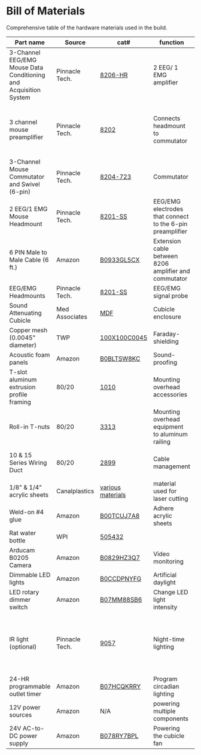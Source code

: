 # Bill of Materials

Comprehensive table of the hardware materials used in the build.

| Part name | Source | cat# | function | notes |
| -------- | -------- | -------- | -------- | -------- |
| 3-Channel EEG/EMG Mouse Data Conditioning and Acquisition System | Pinnacle Tech. | [8206-HR](https://store.pinnaclet.com/collections/3-channel-tethered-mouse-systems/products/8200-k1-3-channel-eeg-emg-mouse-system) | 2 EEG/ 1 EMG amplifier | |
| 3 channel mouse preamplifier | Pinnacle Tech. | [8202](https://store.pinnaclet.com/products/8202-3-channel-mouse-preamplifier) | Connects headmount to commutator | Custom length of 11.25 inches from connector to connector |
| 3-Channel Mouse Commutator and Swivel (6-pin) | Pinnacle Tech. | [8204-723](https://store.pinnaclet.com/products/8204-723-3-channel-mouse-commutator-and-swivel-6-pin) | Commutator ||
| 2 EEG/1 EMG Mouse Headmount | Pinnacle Tech. | [8201-SS](https://store.pinnaclet.com/products/8201-2-eeg-1-emg-mouse-headmount?variant=12390701727847) | EEG/EMG electrodes that connect to the 6-pin preamplifier | |
| 6 PIN Male to Male Cable (6 ft.) | Amazon | [B0933GL5CX](https://www.amazon.com/Shielded-Cable-Black-Mouse-Keyboard/dp/B0933GL5CX/) | Extension cable between 8206 amplifier and commutator |
| EEG/EMG Headmounts | Pinnacle Tech. | [8201-SS](https://store.pinnaclet.com/products/8201-2-eeg-1-emg-mouse-headmount?variant=12390701727847) | EEG/EMG signal probe | |
| Sound Attenuating Cubicle | Med Associates | [MDF](https://med-associates.com/product/sound-attenuating-cubicles-mdf/) | Cubicle enclosure | |
| Copper mesh (0.0045" diameter) | TWP | [100X100C0045](https://www.twpinc.com/100-mesh-copper-0045-wire-dia) | Faraday-shielding | Fixed using staples |
| Acoustic foam panels | Amazon | [B0BLTSW8KC](https://www.amazon.com/Self-Adhesive-Quick-Recovery-Elasticity-Eco-Friendly-WVOVW/dp/B0BLTSW8KC) | Sound-proofing | Fixed using staples |
| T-slot aluminum extrusion profile framing | 80/20 | [1010](https://8020.net/1010.html) | Mounting overhead accessories | Installed with 1/4" screws |
| Roll-in T-nuts | 80/20 | [3313](https://8020.net/3313.html) | Mounting overhead equipment to aluminum railing | |
| 10 & 15 Series Wiring Duct | 80/20 | [2899](https://8020.net/2899.html) | Cable management | Can alternatively use cable raceway |
| 1/8" & 1/4" acrylic sheets | Canalplastics | [various materials](https://www.canalplastic.com/) | material used for laser cutting | |
| Weld-on #4 glue | Amazon | [B00TCUJ7A8](https://www.amazon.com/Weldon-Applicator-Bottle-Pint-10308/dp/B00TCUJ7A8) | Adhere acrylic sheets | Applied with needle |
| Rat water bottle | WPI | [505432](https://www.wpiinc.com/var-505432-rat-mouse-water-bottle.html) | | |
| Arducam B0205 Camera | Amazon | [B0829HZ3Q7](https://www.amazon.com/Arducam-Computer-Automatic-Switching-All-Day/dp/B0829HZ3Q7/) | Video monitoring | |
| Dimmable LED lights | Amazon | [B0CCDPNYFG](https://www.amazon.com/JUSJUBR-Lighting-Dimmable-Function-Bookshelf/dp/B0CCDPNYFG) | Artificial daylight | |
| LED rotary dimmer switch | Amazon | [B07MM88SB6](https://www.amazon.com/TronicsPros-12V-24V-Dimmer-Switch-Controller/dp/B07MM88SB6) | Change LED light intensity | |
| IR light (optional) | Pinnacle Tech. | [9057](https://store.pinnaclet.com/products/9057-illuminator) | Night-time lighting | The Arducam B0205 camera already has automatic IR light bulbs |
| 24-HR programmable outlet timer | Amazon | [B07HCQKRRY](https://www.amazon.com/Fosmon-Programmable-Seasonal-Portable-Aquarium/dp/B07HCQKRRY) | Program circadian lighting | |
| 12V power sources | Amazon | N/A | powering multiple components | |
| 24V AC-to-DC power supply | Amazon | [B078RY7BPL](https://www.amazon.com/ALITOVE-Converter-Transformer-5-5x2-1mm-Computer/dp/B078RY7BPL) | Powering the cubicle fan | |